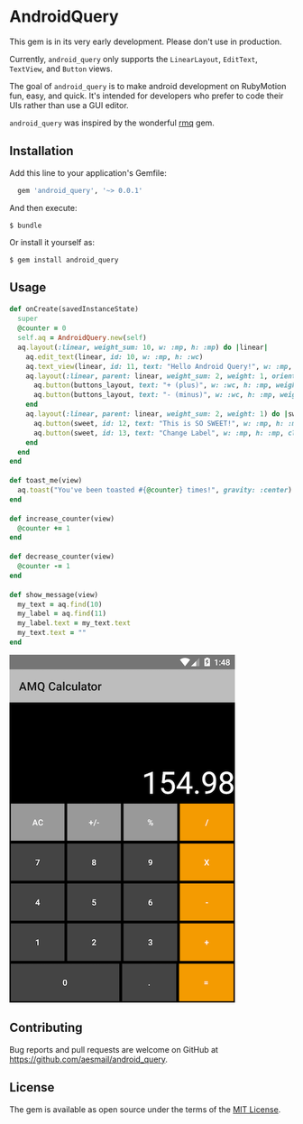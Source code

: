 # AndroidQuery

This gem is in its very early development. Please don't use in production.

Currently, `android_query` only supports the `LinearLayout`, `EditText`, `TextView`, and `Button` views.

The goal of `android_query` is to make android development on RubyMotion fun, easy, and quick.
It's intended for developers who prefer to code their UIs rather than use a GUI editor.

`android_query` was inspired by the wonderful [rmq](http://github.com/infinitered/rmq/) gem.

## Installation


Add this line to your application's Gemfile:

```ruby
  gem 'android_query', '~> 0.0.1'
```

And then execute:

    $ bundle

Or install it yourself as:

    $ gem install android_query

## Usage

```ruby
def onCreate(savedInstanceState)
  super
  @counter = 0
  self.aq = AndroidQuery.new(self)
  aq.layout(:linear, weight_sum: 10, w: :mp, h: :mp) do |linear|
    aq.edit_text(linear, id: 10, w: :mp, h: :wc)
    aq.text_view(linear, id: 11, text: "Hello Android Query!", w: :mp, h: :wc, weight: 8)
    aq.layout(:linear, parent: linear, weight_sum: 2, weight: 1, orientation: :h) do |buttons_layout|
      aq.button(buttons_layout, text: "+ (plus)", w: :wc, h: :mp, weight: 1, click: :increase_counter)
      aq.button(buttons_layout, text: "- (minus)", w: :wc, h: :mp, weight: 1, click: :decrease_counter)
    end
    aq.layout(:linear, parent: linear, weight_sum: 2, weight: 1) do |sweet|
      aq.button(sweet, id: 12, text: "This is SO SWEET!", w: :mp, h: :mp, click: :toast_me, weight: 1)
      aq.button(sweet, id: 13, text: "Change Label", w: :mp, h: :mp, click: :show_message, weight: 1)
    end
  end
end

def toast_me(view)
  aq.toast("You've been toasted #{@counter} times!", gravity: :center)
end

def increase_counter(view)
  @counter += 1
end

def decrease_counter(view)
  @counter -= 1
end

def show_message(view)
  my_text = aq.find(10)
  my_label = aq.find(11)
  my_label.text = my_text.text
  my_text.text = ""
end
```

![Sample Screenshot](screenshot.png)

## Contributing

Bug reports and pull requests are welcome on GitHub at https://github.com/aesmail/android_query.

## License

The gem is available as open source under the terms of the [MIT License](http://opensource.org/licenses/MIT).
